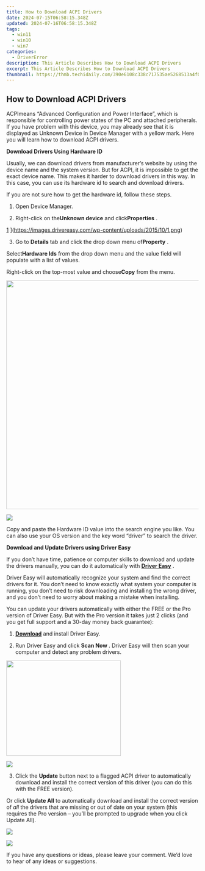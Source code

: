 ```yaml
---
title: How to Download ACPI Drivers
date: 2024-07-15T06:58:15.348Z
updated: 2024-07-16T06:58:15.348Z
tags:
  - win11
  - win10
  - win7
categories:
  - DriverError
description: This Article Describes How to Download ACPI Drivers
excerpt: This Article Describes How to Download ACPI Drivers
thumbnail: https://thmb.techidaily.com/390e6108c338c717535ae5268513a4f027783679d87088006ba977c8519d5351.jpg
---
```


## How to Download ACPI Drivers

ACPImeans “Advanced Configuration and Power Interface”, which is responsible for controlling power states of the PC and attached peripherals. If you have problem with this device, you may already see that it is displayed as Unknown Device in Device Manager with a yellow mark. Here you will learn how to download ACPI drivers.  
  
**Download Drivers Using Hardware ID**
  
Usually, we can download drivers from manufacturer’s website by using the device name and the system version. But for ACPI, it is impossible to get the exact device name. This makes it harder to download drivers in this way. In this case, you can use its hardware id to search and download drivers.  
  
If you are not sure how to get the hardware id, follow these steps.  
  
1) Open Device Manager.

2) Right-click on the**Unknown device** and click**Properties** .  
  
 [1](https://images.drivereasy.com/wp-content/uploads/2015/10/1-300x298.png) ](https://images.drivereasy.com/wp-content/uploads/2015/10/1.png)

 3) Go to **Details** tab and click the drop down menu of**Property** .

 Select**Hardware Ids** from the drop down menu and the value field will populate with a list of values.

 Right-click on the top-most value and choose**Copy** from the menu.  
  
<!-- affiliate ads begin -->
<a href="https://appsumo.8odi.net/c/5597632/2082538/7443" target="_top" id="2082538"><img src="//a.impactradius-go.com/display-ad/7443-2082538" border="0" alt="" width="1200" height="600"/></a><img height="0" width="0" src="https://appsumo.8odi.net/i/5597632/2082538/7443" style="position:absolute;visibility:hidden;" border="0" />
<!-- affiliate ads end -->
![](https://images.drivereasy.com/wp-content/uploads/2018/02/img_5a7aaa612ec79.png)

 Copy and paste the Hardware ID value into the search engine you like. You can also use your OS version and the key word “driver” to search the driver.
  
**Download and Update Drivers using Driver Easy**
  
 If you don’t have time, patience or computer skills to download and update the drivers manually, you can do it automatically with **[Driver Easy](https://tools.techidaily.com/drivereasy/download/)**  .

 Driver Easy will automatically recognize your system and find the correct drivers for it. You don’t need to know exactly what system your computer is running, you don’t need to risk downloading and installing the wrong driver, and you don’t need to worry about making a mistake when installing.

 You can update your drivers automatically with either the FREE or the Pro version of Driver Easy. But with the Pro version it takes just 2 clicks (and you get full support and a 30-day money back guarantee):

 1) **[Download](https://tools.techidaily.com/drivereasy/download/)**   and install Driver Easy.

 2) Run Driver Easy and click **Scan Now** . Driver Easy will then scan your computer and detect any problem drivers.

<!-- affiliate ads begin -->
<a href="https://boody-eco-wear.pxf.io/c/5597632/1567905/13846" target="_top" id="1567905"><img src="//a.impactradius-go.com/display-ad/13846-1567905" border="0" alt="" width="300" height="250"/></a><img height="0" width="0" src="https://imp.pxf.io/i/5597632/1567905/13846" style="position:absolute;visibility:hidden;" border="0" />
<!-- affiliate ads end -->
![](https://images.drivereasy.com/wp-content/uploads/2018/02/img_5a7aa949d71ec.png)

 3) Click the **Update** button next to a flagged ACPI driver to automatically download and install the correct version of this driver (you can do this with the FREE version).

 Or click **Update All**  to automatically download and install the correct version of _all_   the drivers that are missing or out of date on your system (this requires the Pro version – you’ll be prompted to upgrade when you click Update All).

<!-- affiliate ads begin -->
<a href="https://shop.mondly.com/affiliate.php?ACCOUNT=ATISTUDI&AFFILIATE=108875&PATH=https%3A%2F%2Fwww.mondly.com%3FAFFILIATE%3D108875%26RESOURCE%3D%2BEducational%2B300x600%2B"><img src="https://secure.avangate.com/images/merchant/69c418c33ec2e1a4267fa9bb77fa1428/educational-300x600.gif" border="0"></a>
<!-- affiliate ads end -->
![](https://images.drivereasy.com/wp-content/uploads/2018/02/img_5a7aa96634692.jpg)

  If you have any questions or ideas, please leave your comment. We’d love to hear of any ideas or suggestions.

<ins class="adsbygoogle"
     style="display:block"
     data-ad-format="autorelaxed"
     data-ad-client="ca-pub-7571918770474297"
     data-ad-slot="1223367746"></ins>



<ins class="adsbygoogle"
     style="display:block"
     data-ad-client="ca-pub-7571918770474297"
     data-ad-slot="8358498916"
     data-ad-format="auto"
     data-full-width-responsive="true"></ins>


